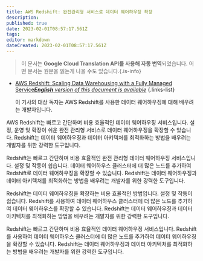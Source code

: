 ```yaml
---
title: AWS Redshift: 완전관리형 서비스로 데이터 웨어하우징 확장
description: 
published: true
date: 2023-02-01T08:57:17.561Z
tags: 
editor: markdown
dateCreated: 2023-02-01T08:57:17.561Z
---
```


> 이 문서는 **Google Cloud Translation API를 사용해 자동 번역**되었습니다.
어떤 문서는 원문을 읽는게 나을 수도 있습니다.{.is-info}

- [AWS Redshift: Scaling Data Warehousing with a Fully Managed Service***English** version of this document is available*](/en/Knowledge-base/Cloud/aws-redshift-scaling-data-warehousing-with-a-fully-managed-service)
{.links-list}


  이 기사의 대상 독자는 AWS Redshift를 사용한 데이터 웨어하우징에 대해 배우려는 개발자입니다.

AWS Redshift는 빠르고 간단하며 비용 효율적인 데이터 웨어하우징 서비스입니다. 설정, 운영 및 확장이 쉬운 완전 관리형 서비스로 데이터 웨어하우징을 확장할 수 있습니다. Redshift는 데이터 웨어하우징과 데이터 아키텍처를 최적화하는 방법을 배우려는 개발자를 위한 강력한 도구입니다.

Redshift는 빠르고 간단하며 비용 효율적인 완전 관리형 데이터 웨어하우징 서비스입니다. 설정 및 작동이 쉽습니다. 데이터 웨어하우스 클러스터에 더 많은 노드를 추가하여 Redshift로 데이터 웨어하우징을 확장할 수 있습니다. Redshift는 데이터 웨어하우징과 데이터 아키텍처를 최적화하는 방법을 배우려는 개발자를 위한 강력한 도구입니다.

Redshift는 데이터 웨어하우징을 확장하는 비용 효율적인 방법입니다. 설정 및 작동이 쉽습니다. Redshift를 사용하여 데이터 웨어하우스 클러스터에 더 많은 노드를 추가하여 데이터 웨어하우스를 확장할 수 있습니다. Redshift는 데이터 웨어하우징과 데이터 아키텍처를 최적화하는 방법을 배우려는 개발자를 위한 강력한 도구입니다.

Redshift는 빠르고 간단하며 비용 효율적인 데이터 웨어하우징 서비스입니다. Redshift를 사용하여 데이터 웨어하우스 클러스터에 더 많은 노드를 추가하여 데이터 웨어하우징을 확장할 수 있습니다. Redshift는 데이터 웨어하우징과 데이터 아키텍처를 최적화하는 방법을 배우려는 개발자를 위한 강력한 도구입니다.